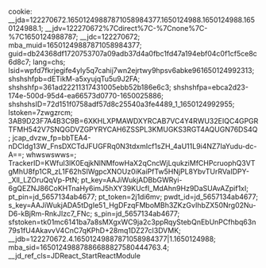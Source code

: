 cookie: __jda=122270672.16501249887871058984377.1650124988.1650124988.1650124988.1; __jdv=122270672%7Cdirect%7C-%7Cnone%7C-%7C1650124988787; __jdc=122270672; mba_muid=16501249887871058984377; guid=db24368df1720753707a09adb37d4a0fbc1fd47a194ebf04c0f1cf5ce8c6d8c7; lang=chs; lsid=wpfd7fkrjegife4yly5q7cahij7wn2ejrtwy9hpsv6abke961650124992313; shshshfpb=dETikM-a5xyujqTu5u9J2FA; shshshfp=361ad22211317431005ebb52b186e6c3; shshshfpa=ebca2d23-174e-500d-95d4-ea66573d0770-1650025886; shshshsID=72d151f0758adf57d8c25540a3fe4489_1_1650124992955; lstoken=7zwgzrcm; 3AB9D23F7A4B3C9B=6XKHLXPMAWDXYRCAB7VC4Y4RWU32EIQC4GPGRTFMH542V7SNQGDVZGPYRYCAH6ZSSPL3KMUGKS3RGT4AQUGN76DS4Q; jcap_dvzw_fp=bbTEA4-nDCIdg13W_FnsDXCTdJFUGFRq0N3tdxmIcf1sZH_4aU11L9i4NZ7IaYudu-dc-A==; whwswswws=; TrackerID=KWfuI3lK0EqjkNlNMfowHaX2qCncWjLqukziMfCHPcruophQ3VTgMhU8fp1CR_zL1F62hSIWgpcXNOUz0iKaiPfTw5HNjPL8YbvTUrRVaIDPY-_XlI_LZOruQqVp-PtN; pt_key=AAJiWukjADBbGWRyi-6gQEZNJ86CoKHTnaHy6imJ5hXY39KUcfI_MdAhn9Hz9DaSUAvAZpif1xI; pt_pin=jd_5657134ab4677; pt_token=2j1di6mv; pwdt_id=jd_5657134ab4677; s_key=AAJiWukjADA5tDgIe51_HgDFzqFMboMBh3ZKzGvIhbZX50Nrg02Nu-D6-kBjRm-RnkJIzc7_FNc; s_pin=jd_5657134ab4677; sfstoken=tk01mc6141ba7a8sMXgxWC9ja2c3ppRqyStebQnEbUnPCfhbq63n79s1fU4AkavvV4CnC7qKPhD+28mq1DZ27cI3DVMK; __jdb=122270672.4.16501249887871058984377|1.1650124988; mba_sid=16501249887886688827580444763.4; __jd_ref_cls=JDReact_StartReactModule
